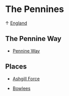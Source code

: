 # The Pennines

↑ [England](/travels/england)


## The Pennine Way

- [Pennine Way](/travels/england/pennines/pennine-way)

## Places

- [Ashgill Force](/travels/england/pennines/ashgill-force)

- [Bowlees](/travels/england/pennines/bowlees)
